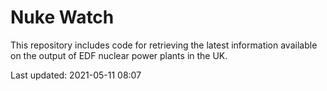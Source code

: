 # Nuke Watch

This repository includes code for retrieving the latest information available on the output of EDF nuclear power plants in the UK.

Last updated: 2021-05-11 08:07